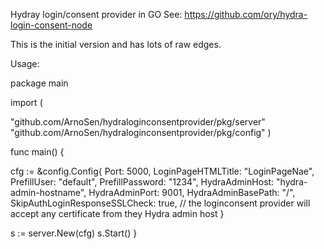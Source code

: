Hydray login/consent provider in GO
See: https://github.com/ory/hydra-login-consent-node

This is the initial version and has lots of raw edges.

Usage:

package main

import (

  "github.com/ArnoSen/hydraloginconsentprovider/pkg/server"
  "github.com/ArnoSen/hydraloginconsentprovider/pkg/config"
)

func main() {

  cfg := &config.Config{
    Port: 5000,
    LoginPageHTMLTitle: "LoginPageNae",
    PrefillUser: "default",
    PrefillPassword: "1234",
    HydraAdminHost: "hydra-admin-hostname",
    HydraAdminPort: 9001,
    HydraAdminBasePath: "/",
    SkipAuthLoginResponseSSLCheck: true, // the loginconsent provider will accept any certificate from they Hydra admin host
  }

  s := server.New(cfg)
  s.Start()
}
